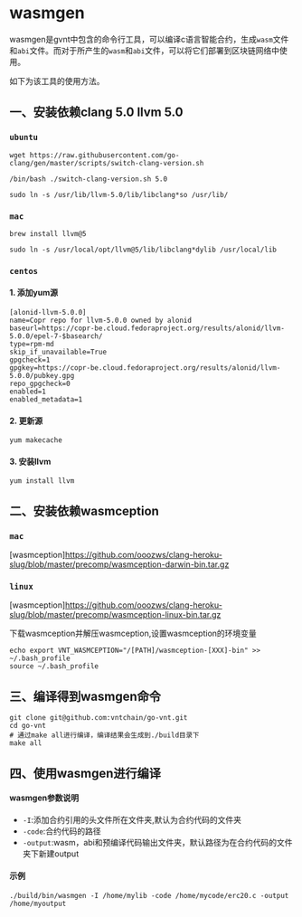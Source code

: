 # wasmgen

wasmgen是gvnt中包含的命令行工具，可以编译c语言智能合约，生成``wasm``文件和``abi``文件。而对于所产生的``wasm``和``abi``文件，可以将它们部署到区块链网络中使用。

如下为该工具的使用方法。

## 一、安装依赖clang 5.0 llvm 5.0

### ``ubuntu``

```
wget https://raw.githubusercontent.com/go-clang/gen/master/scripts/switch-clang-version.sh

/bin/bash ./switch-clang-version.sh 5.0

sudo ln -s /usr/lib/llvm-5.0/lib/libclang*so /usr/lib/

```

### ``mac``

```
brew install llvm@5

sudo ln -s /usr/local/opt/llvm@5/lib/libclang*dylib /usr/local/lib

```

### ``centos``

#### 1. 添加yum源

```
[alonid-llvm-5.0.0]
name=Copr repo for llvm-5.0.0 owned by alonid
baseurl=https://copr-be.cloud.fedoraproject.org/results/alonid/llvm-5.0.0/epel-7-$basearch/
type=rpm-md
skip_if_unavailable=True
gpgcheck=1
gpgkey=https://copr-be.cloud.fedoraproject.org/results/alonid/llvm-5.0.0/pubkey.gpg
repo_gpgcheck=0
enabled=1
enabled_metadata=1
```

#### 2. 更新源
``yum makecache``

#### 3. 安装llvm
``yum install llvm``


## 二、安装依赖wasmception

### ```mac```

[wasmception]https://github.com/ooozws/clang-heroku-slug/blob/master/precomp/wasmception-darwin-bin.tar.gz

### ```linux```

[wasmception]https://github.com/ooozws/clang-heroku-slug/blob/master/precomp/wasmception-linux-bin.tar.gz

下载wasmception并解压wasmception,设置wasmception的环境变量

```
echo export VNT_WASMCEPTION="/[PATH]/wasmception-[XXX]-bin" >> ~/.bash_profile
source ~/.bash_profile
``` 

## 三、编译得到wasmgen命令
```
git clone git@github.com:vntchain/go-vnt.git
cd go-vnt
# 通过make all进行编译，编译结果会生成到./build目录下
make all
```

## 四、使用wasmgen进行编译

#### wasmgen参数说明

* ``-I``:添加合约引用的头文件所在文件夹,默认为合约代码的文件夹
* ``-code``:合约代码的路径
* ``-output``:wasm，abi和预编译代码输出文件夹，默认路径为在合约代码的文件夹下新建output

#### 示例

```
./build/bin/wasmgen -I /home/mylib -code /home/mycode/erc20.c -output /home/myoutput
```

<!-- # clang合约在线编译

使用wasm在线编译工具**webassembly studio**进行在线编译，将wasmgen生成的预编译代码precompile.c复制到webassembly studio中，点击build按钮进行编译，编译完成后下载wasm

[webassembly studio 网页链接](https://webassembly.studio/)
-->

